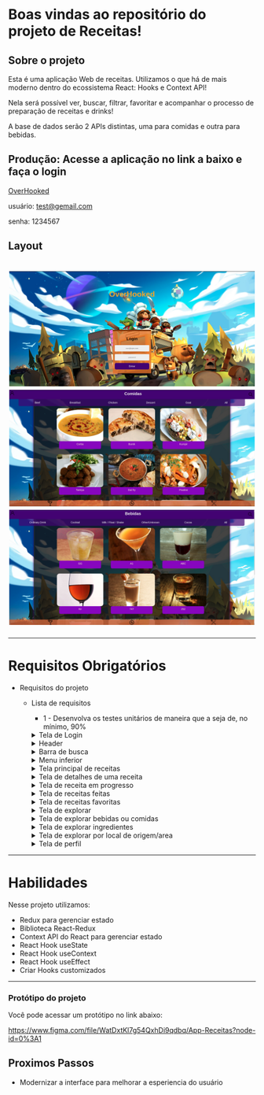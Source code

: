 # Boas vindas ao repositório do projeto de Receitas!

## Sobre o projeto

Esta é uma aplicação Web de receitas. Utilizamos o que há de mais moderno dentro do ecossistema React: Hooks e Context API!

Nela será possível ver, buscar, filtrar, favoritar e acompanhar o processo de preparação de receitas e drinks!

A base de dados serão 2 APIs distintas, uma para comidas e outra para bebidas.

## Produção: Acesse a aplicação no link a baixo e faça o login

[OverHooked](https://overhooked.netlify.app/)

usuário: test@gemail.com

senha: 1234567

## Layout

<h1 align="center">
  <img alt="layout" title="#login" src="public/asserts/tela_login.png"  width="500" style="max-width:100%;"/>
  <img alt="layout" title="#comidas" src="public/asserts/lista_comidas.png" width="500" style="max-width:100%;"/>
  <img alt="layout" title="#bebidas" src="public/asserts/lista_bebidas.png" width="500" style="max-width:100%;"/>
</h1>

---

# Requisitos Obrigatórios

- Requisitos do projeto

  - Lista de requisitos
    - 1 - Desenvolva os testes unitários de maneira que a seja de, no mínimo, 90%
    <details>
      <summary>Tela de Login</summary>
  
        - 2 - Crie todos os elementos que devem respeitar os atributos descritos no protótipo para a tela de login
        - 3 - Desenvolva a tela de maneira que a pessoa deve conseguir escrever seu email no input de email
        - 4 - Desenvolva a tela de maneira que a pessoa deve conseguir escrever sua senha no input de senha
        - 5 - Desenvolva a tela de maneira que o formulário só seja válido após um email válido e uma senha de mais de 6 caracteres serem       preenchidos
        - 6 - Salve 2 tokens no localStorage após a submissão, identificados pelas chaves mealsToken e cocktailsToken
        - 7 - Salve o e-mail da pessoa usuária no localStorage na chave user após a submissão
        - 8 - Redirecione a pessoa usuária para a tela principal de receitas de comidas após a submissão e validação com sucesso do login
    </details>
    <details>
      <summary>Header</summary>

    - 9 - Implemente os elementos do header na tela principal de receitas, respeitando os atributos descritos no protótipo
    - 10 - Implemente um ícone para a tela de perfil, um título e um ícone para a busca, caso exista no protótipo
    - 11 - Redirecione a pessoa usuária para a tela de perfil ao clicar no botão de perfil
    - 12 - Desenvolva o botão de busca que, ao ser clicado, a barra de busca deve aparecer. O mesmo serve para escondê-la
    </details>

    <details>
      <summary>Barra de busca</summary>

    - 13 - Implemente os elementos da barra de busca respeitando os atributos descritos no protótipo
    - 14 - Posicione a barra logo abaixo do header e implemente 3 radio buttons: Ingrediente, Nome e Primeira letra
    - 15 - Busque na API de comidas caso a pessoa esteja na página de comidas e na de bebidas caso esteja na de bebidas
    - 16 - Redirecione para a tela de detalhes da receita caso apenas uma receita seja encontrada, com o ID da mesma na URL
    - 17 - Mostre as receitas em cards caso mais de uma receita seja encontrada
    - 18 - Exiba um `alert` caso nenhuma receita seja encontrada
    </details>

    <details>
      <summary>Menu inferior</summary>

    - 19 - Implemente os elementos do menu inferior respeitando os atributos descritos no protótipo
    - 20 - Posicione o menu inferior de forma fixa e apresente 3 ícones: um para comidas, um para bebidas e outro para exploração
    - 21 - Exiba o menu inferior apenas nas telas indicadas pelo protótipo
    - 22 - Redirecione a pessoa usuária para uma lista de cocktails ao clicar no ícone de bebidas
    - 23 - Redirecione a pessoa usuária para a tela de explorar ao clicar no ícone de exploração
    - 24 - Redirecione a pessoa usuárua para uma lista de comidas ao clicar no ícone de comidas
    </details>
    <details>
      <summary>Tela principal de receitas</summary>

    - 25 - Implemente os elementos da tela principal de receitas respeitando os atributos descritos no protótipo
    - 26 - Carregue as 12 primeiras receitas de comidas ou bebidas, uma em cada card
    - 27 - Implemente os botões de categoria para serem utilizados como filtro
    - 28 - Implemente o filtro das receitas através da API ao clicar no filtro de categoria
    - 29 - Implemente o filtro como um toggle, que se for selecionado de novo, o app deve retornar as receitas sem nenhum filtro
    - 30 - Implemente o filtro de categoria para que apenas um seja selecionado por vez
    - 31 - Desenvolva o filtro de categorias com a opção de filtrar por todas as categorias
    - 32 - Redirecione a pessoa usuária, ao clicar no card, para a tela de detalhes, que deve mudar a rota e conter o id da receita na URL
    </details>

    <details>
      <summary>Tela de detalhes de uma receita</summary>

    - 33 - Implemente os elementos da tela de detalhes de uma receita respeitando os atributos descritos no protótipo
    - 34 - Realize uma request para a API passando o `id` da receita que deve estar disponível nos parâmetros da URL
    - 35 - Desenvolva a tela de forma que contenha uma imagem da receita, o título, a categoria (ou se é ou não alcoólico), uma lista de  ingredientes seguidos pelas quantidades, instruções, um vídeo do youtube "embedado" e recomendações
    - 36 - Implemente as recomendações, para receitas de comida, a recomendação deverá ser bebida e vice-versa
    - 37 - Implemente os cards de recomendação, onde serão 6 cards, mas mostrando apenas 2 e o scroll é horizontal, similar a um `carousel`
    - 38 - Desenvolva um botão de nome "Iniciar Receita" que deve ficar fixo na parte de baixo da tela o tempo todo
    - 39 - Implemente a solução de forma que caso a receita já tenha sido feita, o botão "Iniciar Receita" deve sumir
    - 40 - Implemente a solução de modo que caso a receita tenha sido iniciada mas não finalizada, o texto do botão deve ser "Continuar   Receita"
    - 41 - Redirecione a pessoa usuário caso o botão "Iniciar Receita" seja clicado, a rota deve mudar para a tela de receita em processo
    - 42 - Implemente um botão de compartilhar e um de favoritar a receita
    - 43 - Implemente a solução de forma que, ao clicar no botão de compartilhar, o link da receita dentro do app deve ser copiado para o   clipboard e uma mensagem avisando que o link foi copiado deve aparecer
    - 44 - Implemente o ícone do coração (favorito) de maneira que, deve vir preenchido caso a receita esteja favoritada e "despreenchido"  caso contrário
    - 45 - Implemente a lógica no botão de favoritar, caso seja clicado, o ícone do coração deve mudar seu estado atual, caso esteja  preenchido deve mudar para "despreenchido" e vice-versa
    - 46 - Salve as receitas favoritas no `localStorage` na chave `favoriteRecipes`
    </details>

    <details>
      <summary>Tela de receita em progresso</summary>

    - 47 - Desenvolva a tela de maneira que contenha uma imagem da receita, seu titulo, sua categoria (ou se a bebida é alcoólica ou não)   uma lista de ingredientes com suas respectivas quantidade e suas instruções
    - 48 - Desenvolva um checkbox para cada item da lista de ingredientes
    - 49 - Implemente uma lógica que, ao clicar no checkbox de um ingrediente, o nome dele deve ser "riscado" da lista
    - 50 - Salve o estado do progresso, que deve ser mantido caso a pessoa atualize a página ou volte para a mesma receita
    - 51 - Desenvolva a lógica de favoritar e compartilhar, a lógica da tela de detalhes de uma receita se aplica aqui
    - 52 - Implemente a solução de maneira que o botão de finalizar receita só pode estar habilitado quando todos os ingredientes estiverem   _"checkados"_ (marcados)
    - 53 - Redirecione a pessoa usuária após clicar no botão "Finalizar receita", para a página de receitas feitas, cuja rota deve ser `/ receitas-feitas`
    </details>

    <details>
      <summary>Tela de receitas feitas</summary>

    - 54 - Implemente os elementos da tela de receitas feitas respeitando os atributos descritos no protótipo
    - 55 - Desenvolva a tela de maneira que, caso a receita do card seja uma comida, ela deve possuir: a foto da receita, o nome, a   categoria, a area, a data em que a pessoa fez a receita, as 2 primeiras tags retornadas pela API e um botão de compartilhar
    - 56 - Desenvolva a tela de maneira que, caso a receita do card seja uma bebida, ela deve possuir: a foto da receita, o nome, se é  alcoólica, a data em que a pessoa fez a receita e um botão de compartilhar
    - 57 - Desenvolva a solução de maneira que o botão de compartilhar deve copiar a URL da tela de detalhes da receita para o clipboard
    - 58 - Implemente 2 botões que filtram as receitas por comida ou bebida e um terceiro que remove todos os filtros
    - 59 - Redirecione para a tela de detalhes da receita caso seja clicado na foto ou no nome da receita
    </details>

    <details>
      <summary>Tela de receitas favoritas</summary>

    - 60 - Implemente os elementos da tela de receitas favoritas (cumulativo com os atributos em comum com a tela de receitas feitas)   respeitando os atributos descritos no protótipo
    - 61 - Desenvolva a tela de maneira que, caso a receita do card seja uma comida, ela deve possuir: a foto da receita, o nome, a   categoria, a area, um botão de compartilhar e um de "desfavoritar"
    - 62 - Desenvolva a tela de maneira que, caso a receita do card seja uma bebida, ela deve possuir: a foto da receita, o nome, se é  alcoólica ou não, um botão de compartilhar e um de "desfavoritar"
    - 63 - Desenvolva a solução de maneira que o botão de compartilhar deve copiar a URL da tela de detalhes da receita para o clipboard
    - 64 - Desenvolva a solução de maneira que o botão de "desfavoritar" deve remover a receita da lista de receitas favoritas do   `localStorage` e da tela
    - 65 - Implemente 2 botões que filtram as receitas por comida ou bebida e um terceiro que remove todos os filtros
    - 66 - Redirecione a pessoa usuária ao clicar na foto ou no nome da receita, a rota deve mudar para a tela de detalhes daquela receita
    </details>

    <details>
      <summary>Tela de explorar</summary>

    - 67 - Implemente os elementos da tela de explorar respeitando os atributos descritos no protótipo
    - 68 - Desenvolva a tela de maneira que tenha 2 botões: um para explorar comidas e o outro para explorar bebidas
    - 69 - Redirecione a pessoa usuária ao clicar em um dos botões, a rota deve mudar para a página de explorar comidas ou de explorar  bebidas

    </details>

    <details>
      <summary>Tela de explorar bebidas ou comidas</summary>

    - 70 - Implemente os elementos da tela de explorar bebidas ou comidas respeitando os atributos descritos no protótipo
    - 71 - Desenvolva 3 botões: um para explorar por ingrediente, um para explorar por local de origem e um para pegar uma receita aleatória
    - 72 - Redirecione a pessoa usuária ao clicar em "Por Ingredientes", a rota deve mudar para a tela de explorar por ingredientes
    - 73 - Redirecione a pessoa usuária ao clicar em "Por Local de Origem", a rota deve mudar para tela de explorar por local de origem
    - 74 - Redirecione a pessoa usuária ao clicar em "Me Surpreenda!", a rota deve mudar para a tela de detalhes de uma receita, que deve   ser escolhida de forma aleatória através da API
    </details>

    <details>
      <summary>Tela de explorar ingredientes</summary>

    - 75 - Implemente os elementos da tela de explorar ingredientes respeitando os atributos descritos no protótipo
    - 76 - Desenvolva cards para os 12 primeiros ingredientes, de forma que cada card contenha o nome do ingrediente e uma foto
    - 77 - Redireciona a pessoa usuária ao clicar no card do ingrediente, a rota deve mudar para tela principal de receitas mas mostrando   apenas as receitas que contém o ingrediente escolhido
    </details>

    <details>
      <summary>Tela de explorar por local de origem/area</summary>

        - 78 - Implemente os elementos da tela de explorar por local de origem respeitando os atributos descritos no protótipo
        - 79 - Desenvolva as mesmas especificações da tela de receitas principal, com a diferença de que os filtros de categoria são      substituídos por um dropdown
        - 80 - Implemente o dropdown de maneira que devem estar disponíveis todas as áreas retornadas da API, incluindo a opção "All", que      retorna as receitas sem nenhum filtro
        - 81 - Implemente a rota que deve ser apenas `/explorar/comidas/area`
    </details>

    <details>
      <summary>Tela de perfil</summary>

    - 82 - Implemente os elementos da a tela de perfil respeitando os atributos descritos no protótipo
    - 83 - Implemente a solução de maneira que o e-mail da pessoa usuária deve estar visível
    - 84 - Implemente 3 botões: um de nome "Receitas Feitas", um de nome "Receitas Favoritas" e um de nome "Sair"
    - 85 - Redirecione a pessoa usuária que, ao clicar no botão de "Receitas Favoritas", a rota deve mudar para a tela de receitas favoritas
    - 86 - Redirecione a pessoa usuária que, ao clicar no botão de "Receitas Feitas", a rota deve mudar para a tela de receitas feitas
    - 87 - Redirecione a pessoa usuária que, ao clicar no botão de "Sair", o `localStorage` deve ser limpo e a rota deve mudar para a tela  de login
    </details>

---

# Habilidades

Nesse projeto utilizamos:

- Redux para gerenciar estado
- Biblioteca React-Redux
- Context API do React para gerenciar estado
- React Hook useState
- React Hook useContext
- React Hook useEffect
- Criar Hooks customizados

---

### Protótipo do projeto

Você pode acessar um protótipo no link abaixo:

https://www.figma.com/file/WatDxtKl7g54QxhDi9qdbq/App-Receitas?node-id=0%3A1

## Proximos Passos

- Modernizar a interface para melhorar a esperiencia do usuário
